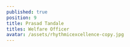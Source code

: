 ```yaml
---
published: true
position: 9
title: Prasad Tandale
titles: Welfare Officer
avatar: /assets/rhythmicexcellence-copy.jpg
---
```

